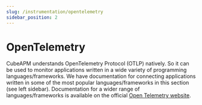 ```yaml
---
slug: /instrumentation/opentelemetry
sidebar_position: 2
---
```


# OpenTelemetry

CubeAPM understands OpenTelemetry Protocol (OTLP) natively. So it can be used to monitor applications written in a wide variety of programming languages/frameworks. We have documentation for connecting applications written in some of the most popular languages/frameworks in this section (see left sidebar). Documentation for a wider range of languages/frameworks is available on the official [Open Telemetry website](https://opentelemetry.io/docs/instrumentation/).

